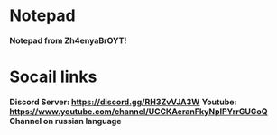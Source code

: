 # Notepad
**Notepad from Zh4enyaBrOYT!**

# Socail links
**Discord Server: https://discord.gg/RH3ZvVJA3W**
**Youtube: https://www.youtube.com/channel/UCCKAeranFkyNplPYrrGUGoQ** **Channel on russian language**
